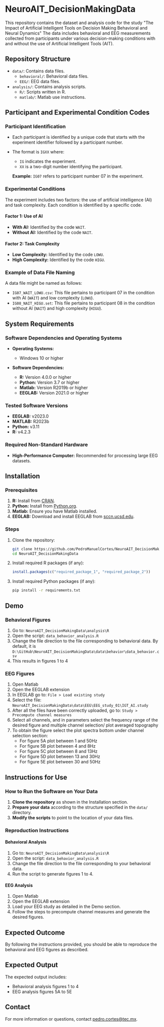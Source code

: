 # NeuroAIT_DecisionMakingData
This repository contains the dataset and analysis code for the study "The Impact of Artificial Intelligent Tools on Decision Making Behavioral and Neural Dynamics" The data includes behavioral and EEG measurements collected from participants under various decision-making conditions with and without the use of Artificial Intelligent Tools (AIT).


## Repository Structure

- `data/`: Contains data files.
  - `behavioral/`: Behavioral data files.
  - `EEG/`: EEG data files.
- `analysis/`: Contains analysis scripts.
  - `R/`: Scripts written in R.
  - `matlab/`: Matlab use instructions.


## Participant and Experimental Condition Codes

### Participant Identification

- Each participant is identified by a unique code that starts with the experiment identifier followed by a participant number.
- The format is `IGXX` where:
  - `IG` indicates the experiment.
  - `XX` is a two-digit number identifying the participant.

  **Example:** `IG07` refers to participant number 07 in the experiment.

### Experimental Conditions

The experiment includes two factors: the use of artificial intelligence (AI) and task complexity. Each condition is identified by a specific code.

#### Factor 1: Use of AI
- **With AI:** Identified by the code `WAIT`.
- **Without AI:** Identified by the code `NAIT`.

#### Factor 2: Task Complexity
- **Low Complexity:** Identified by the code `LOWU`.
- **High Complexity:** Identified by the code `HIGU`.

### Example of Data File Naming

A data file might be named as follows:
- `IG07_WAIT_LOWU.csv`: This file pertains to participant 07 in the condition with AI (`WAIT`) and low complexity (`LOWU`).
- `IG08_NAIT_HIGU.set`: This file pertains to participant 08 in the condition without AI (`NAIT`) and high complexity (`HIGU`).

## System Requirements

### Software Dependencies and Operating Systems

- **Operating Systems:**
  - Windows 10 or higher

- **Software Dependencies:**
  - **R:** Version 4.0.0 or higher
  - **Python:** Version 3.7 or higher
  - **Matlab:** Version R2019b or higher
  - **EEGLAB:** Version 2021.0 or higher

### Tested Software Versions

- **EEGLAB:** v2023.0
- **MATLAB:** R2023b
- **Python:** v3.11
- **R:** v4.2.3

### Required Non-Standard Hardware

- **High-Performance Computer:** Recommended for processing large EEG datasets.

## Installation

### Prerequisites

1. **R:** Install from [CRAN](https://cran.r-project.org/).
2. **Python:** Install from [Python.org](https://www.python.org/).
3. **Matlab:** Ensure you have Matlab installed.
4. **EEGLAB:** Download and install EEGLAB from [sccn.ucsd.edu](https://sccn.ucsd.edu/eeglab/index.php).

### Steps

1. Clone the repository:
   ```sh
   git clone https://github.com/PedroManuelCortes/NeuroAIT_DecisionMakingData.git
   cd NeuroAIT_DecisionMakingData
2. Install required R packages (if any):
   ```R
   install.packages(c("required_package_1", "required_package_2"))
3. Install required Python packages (if any):
   ```sh
   pip install -r requirements.txt

## Demo

### Behavioral Figures

1. Go to: `NeuroAIT_DecisionMakingData\analysis\R`
2. Open the script: `data_behavior_analysis.R`
3. Change the file direction to the file corresponding to behavioral data. By default, it is `D:\GitHub\NeuroAIT_DecisionMakingData\data\behavior\data_behavior.csv`
4. This results in figures 1 to 4

### EEG Figures

1. Open Matlab
2. Open the EEGLAB extension
3. In EEGLAB go to: `File > Load existing study`
4. Select the file: `NeuroAIT_DecisionMakingData\data\EEG\EEG_study_01\IGT_AI.study`
5. After all the files have been correctly uploaded, go to: `Study > Precompute channel measures`
6. Select all channels, and in parameters select the frequency range of the desired figure and multiple channel selection/ plot averaged topography
7. To obtain the figure select the plot spectra bottom under channel selection section:
   - For figure 5A plot between 1 and 50Hz
   - For figure 5B plot between 4 and 8Hz
   - For figure 5C plot between 8 and 13Hz
   - For figure 5D plot between 13 and 30Hz
   - For figure 5E plot between 30 and 50Hz

## Instructions for Use

### How to Run the Software on Your Data

1. **Clone the repository** as shown in the Installation section.
2. **Prepare your data** according to the structure specified in the `data/` directory.
3. **Modify the scripts** to point to the location of your data files.

### Reproduction Instructions

#### Behavioral Analysis

1. Go to: `NeuroAIT_DecisionMakingData\analysis\R`
2. Open the script: `data_behavior_analysis.R`
3. Change the file direction to the file corresponding to your behavioral data.
4. Run the script to generate figures 1 to 4.

#### EEG Analysis

1. Open Matlab
2. Open the EEGLAB extension
3. Load your EEG study as detailed in the Demo section.
4. Follow the steps to precompute channel measures and generate the desired figures.

## Expected Outcome

By following the instructions provided, you should be able to reproduce the behavioral and EEG figures as described. 

## Expected Output

The expected output includes:
- Behavioral analysis figures 1 to 4
- EEG analysis figures 5A to 5E

## Contact

For more information or questions, contact [pedro.cortes@tec.mx](mailto:pedro.cortes@tec.mx).


